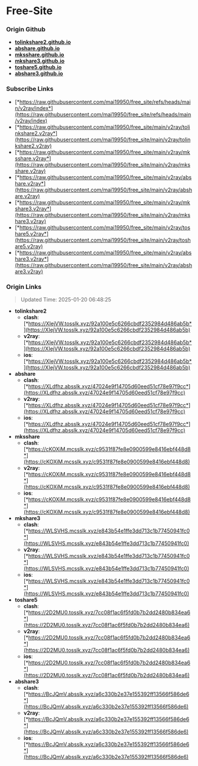 # Free-Site

### Origin Github

- [**tolinkshare2.github.io**](https://github.com/tolinkshare2/tolinkshare2.github.io)
- [**abshare.github.io**](https://github.com/abshare/abshare.github.io)
- [**mksshare.github.io**](https://github.com/mksshare/mksshare.github.io)
- [**mkshare3.github.io**](https://github.com/mkshare3/mkshare3.github.io)
- [**toshare5.github.io**](https://github.com/toshare5/toshare5.github.io)
- [**abshare3.github.io**](https://github.com/abshare3/abshare3.github.io)

### Subscribe Links

- [*https://raw.githubusercontent.com/mai19950/free_site/refs/heads/main/v2ray/index*](https://raw.githubusercontent.com/mai19950/free_site/refs/heads/main/v2ray/index)
- [*https://raw.githubusercontent.com/mai19950/free_site/main/v2ray/tolinkshare2.v2ray*](https://raw.githubusercontent.com/mai19950/free_site/main/v2ray/tolinkshare2.v2ray)
- [*https://raw.githubusercontent.com/mai19950/free_site/main/v2ray/mksshare.v2ray*](https://raw.githubusercontent.com/mai19950/free_site/main/v2ray/mksshare.v2ray)
- [*https://raw.githubusercontent.com/mai19950/free_site/main/v2ray/abshare.v2ray*](https://raw.githubusercontent.com/mai19950/free_site/main/v2ray/abshare.v2ray)
- [*https://raw.githubusercontent.com/mai19950/free_site/main/v2ray/mkshare3.v2ray*](https://raw.githubusercontent.com/mai19950/free_site/main/v2ray/mkshare3.v2ray)
- [*https://raw.githubusercontent.com/mai19950/free_site/main/v2ray/toshare5.v2ray*](https://raw.githubusercontent.com/mai19950/free_site/main/v2ray/toshare5.v2ray)
- [*https://raw.githubusercontent.com/mai19950/free_site/main/v2ray/abshare3.v2ray*](https://raw.githubusercontent.com/mai19950/free_site/main/v2ray/abshare3.v2ray)

### Origin Links

> Updated Time: 2025-01-20 06:48:25

- **tolinkshare2**
  - **clash**: [*https://XIejVW.tosslk.xyz/92a100e5c6266cbdf2352984d486ab5b*](https://XIejVW.tosslk.xyz/92a100e5c6266cbdf2352984d486ab5b)
  - **v2ray**: [*https://XIejVW.tosslk.xyz/92a100e5c6266cbdf2352984d486ab5b*](https://XIejVW.tosslk.xyz/92a100e5c6266cbdf2352984d486ab5b)
  - **ios**: [*https://XIejVW.tosslk.xyz/92a100e5c6266cbdf2352984d486ab5b*](https://XIejVW.tosslk.xyz/92a100e5c6266cbdf2352984d486ab5b)
- **abshare**
  - **clash**: [*https://XLdfhz.absslk.xyz/47024e9f14705d60eed51cf78e97f9cc*](https://XLdfhz.absslk.xyz/47024e9f14705d60eed51cf78e97f9cc)
  - **v2ray**: [*https://XLdfhz.absslk.xyz/47024e9f14705d60eed51cf78e97f9cc*](https://XLdfhz.absslk.xyz/47024e9f14705d60eed51cf78e97f9cc)
  - **ios**: [*https://XLdfhz.absslk.xyz/47024e9f14705d60eed51cf78e97f9cc*](https://XLdfhz.absslk.xyz/47024e9f14705d60eed51cf78e97f9cc)
- **mksshare**
  - **clash**: [*https://cKOXiM.mcsslk.xyz/c9531f87fe8e0900599e8416ebf448d8*](https://cKOXiM.mcsslk.xyz/c9531f87fe8e0900599e8416ebf448d8)
  - **v2ray**: [*https://cKOXiM.mcsslk.xyz/c9531f87fe8e0900599e8416ebf448d8*](https://cKOXiM.mcsslk.xyz/c9531f87fe8e0900599e8416ebf448d8)
  - **ios**: [*https://cKOXiM.mcsslk.xyz/c9531f87fe8e0900599e8416ebf448d8*](https://cKOXiM.mcsslk.xyz/c9531f87fe8e0900599e8416ebf448d8)
- **mkshare3**
  - **clash**: [*https://WLSVHS.mcsslk.xyz/e843b54e1ffe3dd713c1b77450941fc0*](https://WLSVHS.mcsslk.xyz/e843b54e1ffe3dd713c1b77450941fc0)
  - **v2ray**: [*https://WLSVHS.mcsslk.xyz/e843b54e1ffe3dd713c1b77450941fc0*](https://WLSVHS.mcsslk.xyz/e843b54e1ffe3dd713c1b77450941fc0)
  - **ios**: [*https://WLSVHS.mcsslk.xyz/e843b54e1ffe3dd713c1b77450941fc0*](https://WLSVHS.mcsslk.xyz/e843b54e1ffe3dd713c1b77450941fc0)
- **toshare5**
  - **clash**: [*https://2D2MU0.tosslk.xyz/7cc08f1ac6f5fd0b7b2dd2480b834ea6*](https://2D2MU0.tosslk.xyz/7cc08f1ac6f5fd0b7b2dd2480b834ea6)
  - **v2ray**: [*https://2D2MU0.tosslk.xyz/7cc08f1ac6f5fd0b7b2dd2480b834ea6*](https://2D2MU0.tosslk.xyz/7cc08f1ac6f5fd0b7b2dd2480b834ea6)
  - **ios**: [*https://2D2MU0.tosslk.xyz/7cc08f1ac6f5fd0b7b2dd2480b834ea6*](https://2D2MU0.tosslk.xyz/7cc08f1ac6f5fd0b7b2dd2480b834ea6)
- **abshare3**
  - **clash**: [*https://BcJQmV.absslk.xyz/a6c330b2e37e155392ff13566f586de6*](https://BcJQmV.absslk.xyz/a6c330b2e37e155392ff13566f586de6)
  - **v2ray**: [*https://BcJQmV.absslk.xyz/a6c330b2e37e155392ff13566f586de6*](https://BcJQmV.absslk.xyz/a6c330b2e37e155392ff13566f586de6)
  - **ios**: [*https://BcJQmV.absslk.xyz/a6c330b2e37e155392ff13566f586de6*](https://BcJQmV.absslk.xyz/a6c330b2e37e155392ff13566f586de6)
